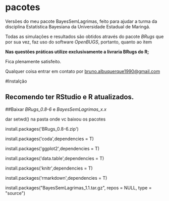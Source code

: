 # pacotes

Versões do meu pacote BayesSemLagrimas, feito para ajudar a turma da disciplina Estatística Bayesiana da Universidade Estadual de Maringá.

Todas as simulações e resultados são obtidos através do pacote *BRugs* que por sua vez, faz uso do software *OpenBUGS*, portanto, quanto ao item

**Nas questões práticas utilize exclusivamente a livraria BRugs do R;**

Fica plenamente satisfeito.

Qualquer coisa entrar em contato por <bruno.albuquerque1990@gmail.com>

#Instalção

## Recomendo ter RStudio e R atualizados.

##Baixar *BRugs_0.8-6* e *BayesSemLagrimas_x.x* 

dar setwd() na pasta onde vc baixou os pacotes

install.packages('BRugs_0.8-6.zip')

install.packages('coda',dependencies = T)

install.packages('ggplot2',dependencies = T)

install.packages('data.table',dependencies = T)

install.packages('knitr',dependencies = T)

install.packages('rmarkdown',dependencies = T)

install.packages("BayesSemLagrimas_1.1.tar.gz", repos = NULL, type = "source")



